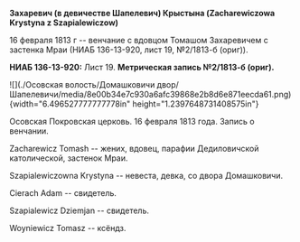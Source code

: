 **Захаревич (в девичестве Шапелевич) Крыстына (Zacharewiczowa Krystyna z
Szapialewiczow)**

16 февраля 1813 г -- венчание с вдовцом Томашом Захаревичем с застенка
Мраи (НИАБ 136-13-920, лист 19, №2/1813-б (ориг)).

**НИАБ 136-13-920:** Лист 19. **Метрическая запись №2/1813-б (ориг).**

![](./Осовская волость/Домашковичи двор/Шапелевичи/media/8e00b34e7c930a6afc39868e2b8d6e871eecda61.png){width="6.496527777777778in"
height="1.2397648731408575in"}

Осовская Покровская церковь. 16 февраля 1813 года. Запись о венчании.

Zacharewicz Tomash -- жених, вдовец, парафии Дедиловичской католической,
застенок Мраи.

Szapialewiczowna Krystyna -- невеста, девка, со двора Домашковичи.

Cierach Adam -- свидетель.

Szapialewicz Dziemjan -- свидетель.

Woyniewicz Tomasz -- ксёндз.
